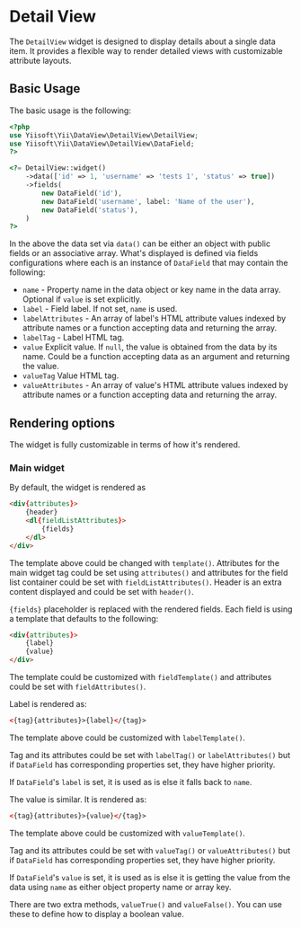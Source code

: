 # Detail View

The `DetailView` widget is designed to display details about a single data item.
It provides a flexible way to render detailed views with customizable attribute layouts.

## Basic Usage

The basic usage is the following:

```php
<?php
use Yiisoft\Yii\DataView\DetailView\DetailView;
use Yiisoft\Yii\DataView\DetailView\DataField; 
?>

<?= DetailView::widget()
    ->data(['id' => 1, 'username' => 'tests 1', 'status' => true])
    ->fields(
        new DataField('id'),
        new DataField('username', label: 'Name of the user'),
        new DataField('status'),
    )
?>
```

In the above the data set via `data()` can be either an object with public fields or an associative array.
What's displayed is defined via fields configurations where each is an instance of `DataField` that may contain
the following:

- `name` - Property name in the data object or key name in the data array. Optional if `value` is set explicitly.
- `label` - Field label. If not set, `name` is used.
- `labelAttributes` - An array of label's HTML attribute values indexed by attribute names or a function accepting
  data and returning the array.
- `labelTag` - Label HTML tag.
- `value` Explicit value. If `null`, the value is obtained from the data by its name. Could be a
  function accepting data as an argument and returning the value.
- `valueTag` Value HTML tag.
- `valueAttributes` - An array of value's HTML attribute values indexed by attribute names or a function accepting
  data and returning the array.

## Rendering options

The widget is fully customizable in terms of how it's rendered.

### Main widget

By default, the widget is rendered as

```html
<div{attributes}>
    {header}
    <dl{fieldListAttributes}>
        {fields}
    </dl>
</div>
```

The template above could be changed with `template()`.
Attributes for the main widget tag could be set using `attributes()` and attributes for the field list container
could be set with `fieldListAttributes()`. 
Header is an extra content displayed and could be set with `header()`.

`{fields}` placeholder is replaced with the rendered fields. Each field is using a template that defaults to the following:

```html
<div{attributes}>
    {label}
    {value}
</div>
```

The template could be customized with `fieldTemplate()` and attributes could be set with `fieldAttributes()`.


Label is rendered as:

```html
<{tag}{attributes}>{label}</{tag}>
```

The template above could be customized with `labelTemplate()`.

Tag and its attributes could be set with `labelTag()` or `labelAttributes()` but if `DataField` has corresponding
properties set, they have higher priority.

If `DataField`'s `label` is set, it is used as is else it falls back to `name`.

The value is similar. It is rendered as:

```html
<{tag}{attributes}>{value}</{tag}>
```

The template above could be customized with `valueTemplate()`.

Tag and its attributes could be set with `valueTag()` or `valueAttributes()` but if `DataField` has corresponding
properties set, they have higher priority. 

If `DataField`'s `value` is set, it is used as is else it is getting the value from the data using `name` as either
object property name or array key.

There are two extra methods, `valueTrue()` and `valueFalse()`. You can use these to define how to display a boolean
value.
